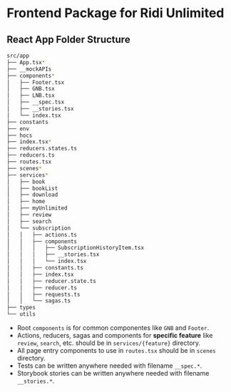 # Frontend Package for Ridi Unlimited

## React App Folder Structure

```bash
src/app
├── App.tsx*
├── __mockAPIs
├── components*
│   ├── Footer.tsx
│   ├── GNB.tsx
│   ├── LNB.tsx
│   ├── __spec.tsx
│   ├── __stories.tsx
│   └── index.tsx
├── constants
├── env
├── hocs
├── index.tsx*
├── reducers.states.ts
├── reducers.ts
├── routes.tsx
├── scenes*
├── services*
│   ├── book
│   ├── bookList
│   ├── download
│   ├── home
│   ├── myUnlimited
│   ├── review
│   ├── search
│   └── subscription
│   │   ├── actions.ts
│   │   ├── components
│   │   │   ├── SubscriptionHistoryItem.tsx
│   │   │   ├── __stories.tsx
│   │   │   └── index.tsx
│   │   ├── constants.ts
│   │   ├── index.tsx
│   │   ├── reducer.state.ts
│   │   ├── reducer.ts
│   │   ├── requests.ts
│   │   └── sagas.ts
├── types
└── utils
```

- Root `components` is for common componentes like `GNB` and `Footer`.
- Actions, reducers, sagas and components for **specific feature** like `review`, `search`, etc. should be in `services/{feature}` directory.
- All page entry components to use in `routes.tsx` should be in `scenes` directory.
- Tests can be written anywhere needed with filename `__spec.*`.
- Storybook stories can be written anywhere needed with filename `__stories.*`.
